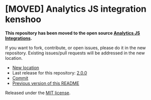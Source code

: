 
# [MOVED] Analytics JS integration kenshoo

**This repository has been moved to the open source [Analytics JS Integrations](https://github.com/segmentio/analytics.js-integrations).**

If you want to fork, contribute, or open issues, please do it in the new repository. Existing issues/pull requests will be addressed in the new location.

* [New location](https://github.com/segmentio/analytics.js-integrations/tree/master/integrations/kenshoo)
* Last release for this repository: [2.0.0](https://github.com/segment-integrations/analytics.js-integration-kenshoo/releases/tag/2.0.0)
* [Commit](https://github.com/segmentio/analytics.js-integrations/commit/ad41e645ea993c31088c476a49fd92a205b0e838)
* [Previous version of this README](README-OLD.md)

Released under the [MIT license](LICENSE).
